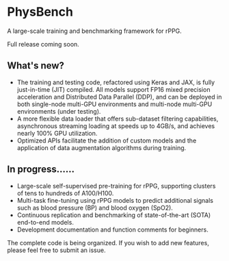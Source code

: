 # PhysBench
A large-scale training and benchmarking framework for rPPG.

Full release coming soon.

## What's new? 
* The training and testing code, refactored using Keras and JAX, is fully just-in-time (JIT) compiled. All models support FP16 mixed precision acceleration and Distributed Data Parallel (DDP), and can be deployed in both single-node multi-GPU environments and multi-node multi-GPU environments (under testing).
* A more flexible data loader that offers sub-dataset filtering capabilities, asynchronous streaming loading at speeds up to 4GB/s, and achieves nearly 100% GPU utilization. 
* Optimized APIs facilitate the addition of custom models and the application of data augmentation algorithms during training.

## In progress......
* Large-scale self-supervised pre-training for rPPG, supporting clusters of tens to hundreds of A100/H100.
* Multi-task fine-tuning using rPPG models to predict additional signals such as blood pressure (BP) and blood oxygen (SpO2).
* Continuous replication and benchmarking of state-of-the-art (SOTA) end-to-end models.
* Development documentation and function comments for beginners.

The complete code is being organized. If you wish to add new features, please feel free to submit an issue.
